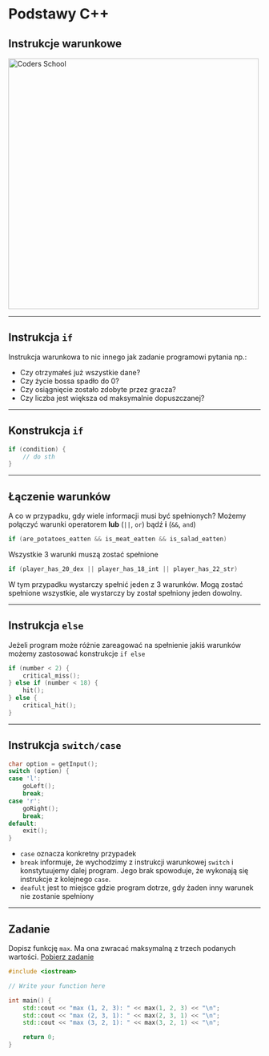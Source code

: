 <!-- .slide: data-background="#111111" -->

# Podstawy C++

## Instrukcje warunkowe

<a href="https://coders.school">
    <img width="500" data-src="../img/coders_school_logo.png" alt="Coders School" class="plain">
</a>

___

## Instrukcja `if`

Instrukcja warunkowa to nic innego jak zadanie programowi pytania np.:

* Czy otrzymałeś już wszystkie dane? <!-- .element: class="fragment fade-in" -->
* Czy życie bossa spadło do 0? <!-- .element: class="fragment fade-in" -->
* Czy osiągnięcie zostało zdobyte przez gracza? <!-- .element: class="fragment fade-in" -->
* Czy liczba jest większa od maksymalnie dopuszczanej? <!-- .element: class="fragment fade-in" -->

___

## Konstrukcja `if`

```cpp
if (condition) {
    // do sth
}
```

___

## Łączenie warunków

A co w przypadku, gdy wiele informacji musi być spełnionych?
Możemy połączyć warunki operatorem **lub** (`||`, `or`) bądź **i** (`&&`, `and`)

```cpp
if (are_potatoes_eatten && is_meat_eatten && is_salad_eatten)
```
<!-- .element: class="fragment fade-in" -->

Wszystkie 3 warunki muszą zostać spełnione <!-- .element: class="fragment fade-in" -->

```cpp
if (player_has_20_dex || player_has_18_int || player_has_22_str)
```
<!-- .element: class="fragment fade-in" -->

W tym przypadku wystarczy spełnić jeden z 3 warunków. Mogą zostać spełnione wszystkie, ale wystarczy by został spełniony jeden dowolny. <!-- .element: class="fragment fade-in" -->

___

## Instrukcja `else`

Jeżeli program może różnie zareagować na spełnienie jakiś warunków możemy zastosować konstrukcje `if else`

```cpp
if (number < 2) {
    critical_miss();
} else if (number < 18) {
    hit();
} else {
    critical_hit();
}
```

___

## Instrukcja `switch/case`

```cpp
char option = getInput();
switch (option) {
case 'l':
    goLeft();
    break;
case 'r':
    goRight();
    break;
default:
    exit();
}
```

* `case` oznacza konkretny przypadek
* `break` informuje, że wychodzimy z instrukcji warunkowej `switch` i konstytuujemy dalej program. Jego brak spowoduje, że wykonają się instrukcje z kolejnego `case`.
* `deafult` jest to miejsce gdzie program dotrze, gdy żaden inny warunek nie zostanie spełniony

___

## Zadanie

Dopisz funkcję `max`. Ma ona zwracać maksymalną z trzech podanych wartości. [Pobierz zadanie][zadanie-domowe]

```cpp
#include <iostream>

// Write your function here

int main() {
    std::cout << "max (1, 2, 3): " << max(1, 2, 3) << "\n";
    std::cout << "max (2, 3, 1): " << max(2, 3, 1) << "\n";
    std::cout << "max (3, 2, 1): " << max(3, 2, 1) << "\n";

    return 0;
}
```

[zadanie-domowe]: https://github.com/coders-school/kurs_cpp_podstawowy/blob/master/module1/task2.cpp